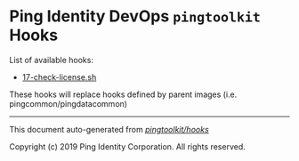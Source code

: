 
# Ping Identity DevOps `pingtoolkit` Hooks
List of available hooks:
* [17-check-license.sh](17-check-license.sh.md)

These hooks will replace hooks defined by parent images (i.e. pingcommon/pingdatacommon)

---
This document auto-generated from _[pingtoolkit/hooks](https://github.com/pingidentity/pingidentity-docker-builds/blob/master/pingtoolkit/hooks)_

Copyright (c)  2019 Ping Identity Corporation. All rights reserved.
